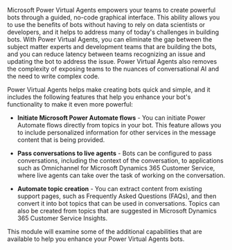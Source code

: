 Microsoft Power Virtual Agents empowers your teams to create powerful bots through a guided, no-code graphical interface. This ability allows you to use the benefits of bots without having to rely on data scientists or developers, and it helps to address many of today's challenges in building bots. With Power Virtual Agents, you can eliminate the gap between the subject matter experts and development teams that are building the bots, and you can reduce latency between teams recognizing an issue and updating the bot to address the issue. Power Virtual Agents also removes the complexity of exposing teams to the nuances of conversational AI and the need to write complex code.

Power Virtual Agents helps make creating bots quick and simple, and it includes the following features that help you enhance your bot's functionality to make it even more powerful:

- **Initiate Microsoft Power Automate flows** - You can initiate Power Automate flows directly from topics in your bot. This feature allows you to include personalized information for other services in the message content that is being provided.

- **Pass conversations to live agents** - Bots can be configured to pass conversations, including the context of the conversation, to applications such as Omnichannel for Microsoft Dynamics 365 Customer Service, where live agents can take over the task of working on the conversation.

- **Automate topic creation** - You can extract content from existing support pages, such as Frequently Asked Questions (FAQs), and then convert it into bot topics that can be used in conversations. Topics can also be created from topics that are suggested in Microsoft Dynamics 365 Customer Service Insights.

This module will examine some of the additional capabilities that are available to help you enhance your Power Virtual Agents bots.
